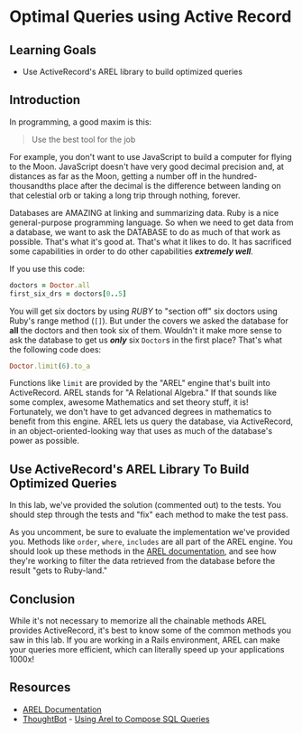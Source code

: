 # Optimal Queries using Active Record

## Learning Goals 

* Use ActiveRecord's AREL library to build optimized queries

## Introduction

In programming, a good maxim is this:

> Use the best tool for the job

For example, you don't want to use JavaScript to build a computer for flying to
the Moon. JavaScript doesn't have very good decimal precision and, at distances
as far as the Moon, getting a number off in the hundred-thousandths place after
the decimal is the difference between landing on that celestial orb or taking a
long trip through nothing, forever.

Databases are AMAZING at linking and summarizing data. Ruby is a nice
general-purpose programming language. So when we need to get data from a
database, we want to ask the DATABASE to do as much of that work as possible.
That's what it's good at. That's what it likes to do. It has sacrificed some
capabilities in order to do other capabilities ***extremely well***.

If you use this code:

```ruby
doctors = Doctor.all
first_six_drs = doctors[0..5]
```

You will get six doctors by using _RUBY_ to "section off" six doctors using
Ruby's range method (`[]`). But under the covers we asked the database for
**all** the doctors and then took six of them. Wouldn't it make more sense to
ask the database to get us ***only*** six `Doctor`s in the first place? That's
what the following code does:

```ruby
Doctor.limit(6).to_a
```

Functions like `limit` are provided by the "AREL" engine that's built into
ActiveRecord. AREL stands for "A Relational Algebra." If that sounds like some
complex, awesome Mathematics and set theory stuff, it is! Fortunately, we don't
have to get advanced degrees in mathematics to benefit from this engine. AREL
lets us query the database, via ActiveRecord, in an object-oriented-looking way
that uses as much of the database's power as possible.

## Use ActiveRecord's AREL Library To Build Optimized Queries

In this lab, we've provided the solution (commented out) to the tests. You
should step through the tests and "fix" each method to make the test pass. 

As you uncomment, be sure to evaluate the implementation we've provided you.
Methods like `order`, `where`, `includes` are all part of the AREL engine. You
should look up these methods in the [AREL documentation][ad], and see how
they're working to filter the data retrieved from the database before the
result "gets to Ruby-land."

## Conclusion
 
While it's not necessary to memorize all the chainable methods AREL provides
ActiveRecord, it's best to know some of the common methods you saw in this
lab. If you are working in a Rails environment, AREL can make your queries
more efficient, which can literally speed up your applications 1000x!

## Resources

* [AREL Documentation][ad]
* [ThoughtBot](http://thoughtbot.com/) - [Using Arel to Compose SQL Queries](http://robots.thoughtbot.com/using-arel-to-compose-sql-queries)

[ad]: https://guides.rubyonrails.org/active_record_querying.html


